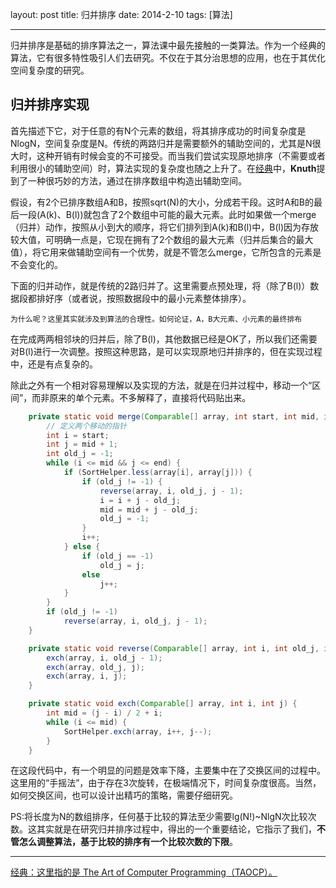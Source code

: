 layout: post
title: 归并排序
date: 2014-2-10
tags: [算法]

---
归并排序是基础的排序算法之一，算法课中最先接触的一类算法。作为一个经典的算法，它有很多特性吸引人们去研究。不仅在于其分治思想的应用，也在于其优化空间复杂度的研究。
<!--more-->
## 归并排序实现
首先描述下它，对于任意的有N个元素的数组，将其排序成功的时间复杂度是NlogN，空间复杂度是N。传统的两路归并是需要额外的辅助空间的，尤其是N很大时，这种开销有时候会变的不可接受。而当我们尝试实现原地排序（不需要或者利用很小的辅助空间）时，算法实现的复杂度也随之上升了。在<a href="#tips">经典</a>中，**Knuth**提到了一种很巧妙的方法，通过在排序数组中构造出辅助空间。
  
假设，有2个已排序数组A和B，按照sqrt(N)的大小，分成若干段。这时A和B的最后一段(A(k)、B(l))就包含了2个数组中可能的最大元素。此时如果做一个merge（归并）动作，按照从小到大的顺序，将它们排列到A(k)和B(l)中，B(l)因为存放较大值，可明确一点是，它现在拥有了2个数组的最大元素（归并后集合的最大值），将它用来做辅助空间有一个优势，就是不管怎么merge，它所包含的元素是不会变化的。

下面的归并动作，就是传统的2路归并了。这里需要点预处理，将（除了B(l)）数据段都排好序（或者说，按照数据段中的最小元素整体排序）。  

	为什么呢？这里其实就涉及到算法的合理性。如何论证，A，B大元素、小元素的最终排布
	
在完成两两相邻块的归并后，除了B(l)，其他数据已经是OK了，所以我们还需要对B(l)进行一次调整。按照这种思路，是可以实现原地归并排序的，但在实现过程中，还是有点复杂的。
  
除此之外有一个相对容易理解以及实现的方法，就是在归并过程中，移动一个“区间”，而非原来的单个元素。不多解释了，直接将代码贴出来。  

```java
	private static void merge(Comparable[] array, int start, int mid, int end) {
		// 定义两个移动的指针
		int i = start;
		int j = mid + 1;
		int old_j = -1;
		while (i <= mid && j <= end) {
			if (SortHelper.less(array[i], array[j])) {
				if (old_j != -1) {
					reverse(array, i, old_j, j - 1);
					i = i + j - old_j;
					mid = mid + j - old_j;
					old_j = -1;
				}
				i++;
			} else {
				if (old_j == -1)
					old_j = j;
				else 
					j++;
			}
		}
		if (old_j != -1)
			reverse(array, i, old_j, j - 1);
	}

	private static void reverse(Comparable[] array, int i, int old_j, int j) {
		exch(array, i, old_j - 1);
		exch(array, old_j, j);
		exch(array, i, j);
	}

	private static void exch(Comparable[] array, int i, int j) {
		int mid = (j - i) / 2 + i;
		while (i <= mid) {
			SortHelper.exch(array, i++, j--);
		}
	} 
```

在这段代码中，有一个明显的问题是效率下降，主要集中在了交换区间的过程中。这里用的“手摇法”，由于存在3次旋转，在极端情况下，时间复杂度很高。当然，如何交换区间，也可以设计出精巧的策略，需要仔细研究。
  
PS:将长度为N的数组排序，任何基于比较的算法至少需要lg(N!)~NlgN次比较次数。这其实就是在研究归并排序过程中，得出的一个重要结论，它指示了我们，**不管怎么调整算法，基于比较的排序有一个比较次数的下限**。

----------
<a name="tips" href="http://www-cs-faculty.stanford.edu/~uno/taocp.html">经典：这里指的是 The Art of Computer Programming（TAOCP）。</a>

